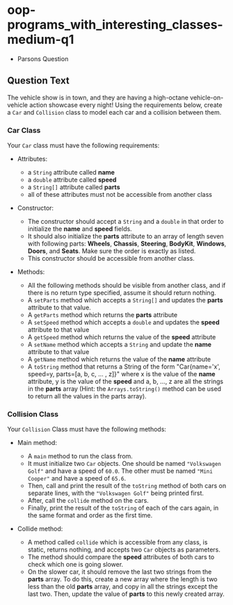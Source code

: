 # oop-programs_with_interesting_classes-medium-q1

- Parsons Question

## Question Text

The vehicle show is in town, and they are having a high-octane vehicle-on-vehicle action showcase every night! Using the
requirements below, create a `Car` and `Collision` class to model each car and a collision between them.

### Car Class

Your `Car` class must have the following requirements:

- Attributes:
    - a `String` attribute called **name**
    - a `double` attribute called **speed**
    - a `String[]` attribute called **parts**
    - all of these attributes must not be accessible from another class

- Constructor:
    - The constructor should accept a `String` and a `double` in that order to initialize the **name** and **speed**
      fields.
    - It should also initialize the **parts** attribute to an array of length seven with following parts: **Wheels**,
      **Chassis**, **Steering**, **BodyKit**, **Windows**, **Doors**, and **Seats**. Make sure the order is exactly as
      listed.
    - This constructor should be accessible from another class.

- Methods:
    - All the following methods should be visible from another class, and if there is no return type specified, assume
      it should return nothing.
    - A `setParts` method which accepts a `String[]` and updates the **parts** attribute to that value.
    - A `getParts` method which returns the **parts** attribute
    - A `setSpeed` method which accepts a `double` and updates the **speed** attribute to that value
    - A `getSpeed` method which returns the value of the **speed** attribute
    - A `setName` method which accepts a `String` and update the **name** attribute to that value
    - A `getName` method which returns the value of the **name** attribute
    - A `toString` method that returns a String of the form "Car{name='x', speed=y, parts=[a, b, c, ... , z]}" where x
      is the value of the **name** attribute, y is the value of the **speed** and a, b, ..., z are all the strings in
      the **parts** array (Hint: the `Arrays.toString()` method can be used to return all the values in the parts
      array).

### Collision Class

Your `Collision` Class must have the following methods:

- Main method:
    - A `main` method to run the class from.
    - It must initialize two `Car` objects. One should be named `"Volkswagen Golf"` and have a speed of `60.0`. The
      other must be named `"Mini Cooper"` and have a speed of `65.6`.
    - Then, call and print the result of the `toString` method of both cars on separate lines, with
      the `"Volkswagen Golf"` being printed first.
    - After, call the `collide` method on the cars.
    - Finally, print the result of the `toString` of each of the cars again, in the same format and order as the first
      time.

- Collide method:
    - A method called `collide` which is accessible from any class, is static, returns nothing, and accepts two `Car`
      objects as parameters.
    - The method should compare the **speed** attributes of both cars to check which one is going slower.
    - On the slower car, it should remove the last two strings from the **parts** array. To do this, create a new array
      where the length is two less than the old **parts** array, and copy in all the strings except the last two.
      Then, update the value of **parts** to this newly created array.
